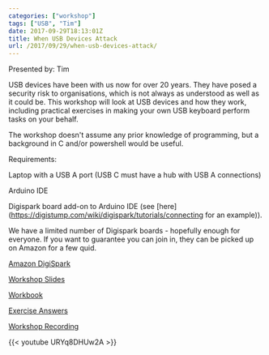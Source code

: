 ```yaml
---
categories: ["workshop"]
tags: ["USB", "Tim"]
date: 2017-09-29T18:13:01Z
title: When USB Devices Attack
url: /2017/09/29/when-usb-devices-attack/
---
```


Presented by: Tim

USB devices have been with us now for over 20 years. They have posed a security risk to organisations, which is not always as understood as well as it could be. This workshop will look at USB devices and how they work, including practical exercises in making your own USB keyboard perform tasks on your behalf.

The workshop doesn't assume any prior knowledge of programming, but a background in C and/or powershell would be useful.

Requirements:

Laptop with a USB A port (USB C must have a hub with USB A connections)

Arduino IDE

Digispark board add-on to Arduino IDE (see [here](https://digistump.com/wiki/digispark/tutorials/connecting for an example)).

We have a limited number of Digispark boards - hopefully enough for everyone. If you want to guarantee you can join in, they can be picked up on Amazon for a few quid.


[Amazon DigiSpark](https://www.amazon.co.uk/Digispark-Kickstarter-ATTINY85-Development-Arduino/dp/B01FRZVWYA/ref=sr_1_1?ie=UTF8&qid=1504185874&sr=8-1&keywords=digispark)

[Workshop Slides](/files/when_usb_devices_attack/whenUSBDevicesAttack-Slides-MGH.pdf)

[Workbook](/files/when_usb_devices_attack/whenUSBDevicesAttack-Workbook-MGH.pdf)

[Exercise Answers](https://github.com/ManchesterGreyHats/ManchesterGreyHatsBlog-Hugo/tree/master/public/files/when_usb_devices_attack/USB-examples)

[Workshop Recording](https://www.youtube.com/watch?v=URYq8DHUw2A&t=1s)

{{< youtube URYq8DHUw2A >}}

